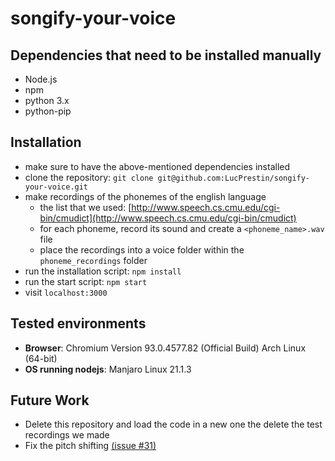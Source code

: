 # songify-your-voice

## Dependencies that need to be installed manually

- Node.js
- npm
- python 3.x
- python-pip

## Installation

- make sure to have the above-mentioned dependencies installed
- clone the repository: ```git clone git@github.com:LucPrestin/songify-your-voice.git```
- make recordings of the phonemes of the english language
  - the list that we used: [http://www.speech.cs.cmu.edu/cgi-bin/cmudict](http://www.speech.cs.cmu.edu/cgi-bin/cmudict)
  - for each phoneme, record its sound and create a `<phoneme_name>.wav` file
  - place the recordings into a voice folder within the `phoneme_recordings` folder
- run the installation script: ```npm install```
- run the start script: ```npm start```
- visit `localhost:3000`

## Tested environments

- **Browser**: Chromium Version 93.0.4577.82 (Official Build) Arch Linux (64-bit)
- **OS running nodejs**: Manjaro Linux 21.1.3

## Future Work

- Delete this repository and load the code in a new one the delete the test recordings we made
- Fix the pitch shifting [(issue #31)](https://github.com/LucPrestin/songify-your-voice/issues/31)
